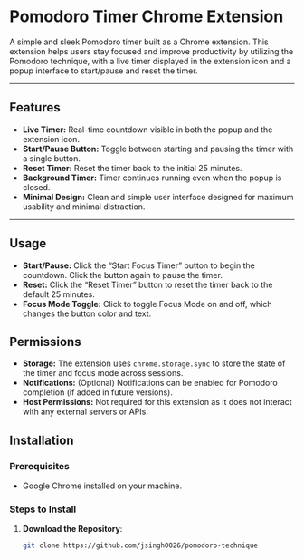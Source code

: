 # Pomodoro Timer Chrome Extension

A simple and sleek Pomodoro timer built as a Chrome extension. This extension helps users stay focused and improve productivity by utilizing the Pomodoro technique, with a live timer displayed in the extension icon and a popup interface to start/pause and reset the timer.

---

## Features

- **Live Timer:** Real-time countdown visible in both the popup and the extension icon.
- **Start/Pause Button:** Toggle between starting and pausing the timer with a single button.
- **Reset Timer:** Reset the timer back to the initial 25 minutes.
- **Background Timer:** Timer continues running even when the popup is closed.
- **Minimal Design:** Clean and simple user interface designed for maximum usability and minimal distraction.

---

## Usage

- **Start/Pause:** Click the “Start Focus Timer” button to begin the countdown. Click the button again to pause the timer.
- **Reset:** Click the “Reset Timer” button to reset the timer back to the default 25 minutes.
- **Focus Mode Toggle:** Click to toggle Focus Mode on and off, which changes the button color and text.

## Permissions

- **Storage:** The extension uses `chrome.storage.sync` to store the state of the timer and focus mode across sessions.
- **Notifications:** (Optional) Notifications can be enabled for Pomodoro completion (if added in future versions).
- **Host Permissions:** Not required for this extension as it does not interact with any external servers or APIs.

## Installation

### Prerequisites

- Google Chrome installed on your machine.

### Steps to Install

1. **Download the Repository**:
   ```bash
   git clone https://github.com/jsingh0026/pomodoro-technique
   ```
